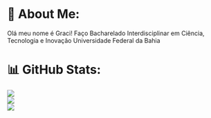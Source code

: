 # 💫 About Me:
Olá meu nome é Graci!
Faço Bacharelado Interdisciplinar em Ciência, Tecnologia e Inovação
Universidade Federal da Bahia 

# 📊 GitHub Stats:
![](https://github-readme-stats.vercel.app/api?username=graciellaleal&theme=dark&hide_border=false&include_all_commits=false&count_private=false)<br/>
![](https://github-readme-streak-stats.herokuapp.com/?user=graciellaleal&theme=dark&hide_border=false)<br/>
![](https://github-readme-stats.vercel.app/api/top-langs/?username=graciellaleal&theme=dark&hide_border=false&include_all_commits=false&count_private=false&layout=compact)

<!-- Proudly created with GPRM ( https://gprm.itsvg.in ) -->